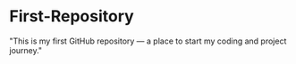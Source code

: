 # First-Repository
"This is my first GitHub repository — a place to start my coding and project journey."
